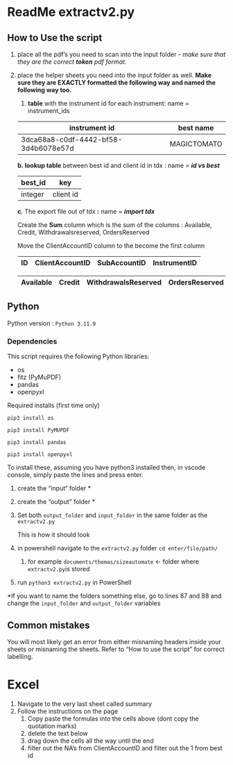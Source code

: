 # ReadMe extractv2.py

## How to Use the script

1. place all the pdf’s you need to scan into the input folder - *make sure that they are the correct **token** pdf format.* 
2. place the  helper sheets you need into the input folder as well. **Make sure they are EXACTLY formatted the following way and named the following way too.** 
    1.  **table** with the instrument id for each instrument: name = instrument_ids
    
    | instrument id | best name |
    | --- | --- |
    | 3dca68a8-c0df-4442-bf58-3d4b6078e57d | MAGICTOMATO |
    
    **b.  lookup table** between best id and client id in tdx : name = ***id vs best***
    
    | best_id | key |
    | --- | --- |
    | integer | client id |
    
     **c**. The export file out of tdx **:** name = ***import tdx***
    
    Create the **Sum** column which is the sum of the columns : Available, Credit, Withdrawalsreserved, OrdersReserved 
    
    Move the ClientAccountID column to the become the first column
    
    | ID | ClientAccountID | SubAccountID | InstrumentID |
    | --- | --- | --- | --- |
    
    | Available | Credit | WithdrawalsReserved | OrdersReserved |  Sum |
    | --- | --- | --- | --- | --- |

## Python

Python version : `Python 3.11.9`

### Dependencies

This script requires the following Python libraries:

- os
- fitz (PyMuPDF)
- pandas
- openpyxl

Required installs (first time only)

`pip3 install os`

`pip3 install PyMUPDF`

`pip3 install pandas`

`pip3 install openpyxl`

To install these, assuming you have python3 installed then, in vscode console, simply paste the lines and press enter.

1. create the “input“ folder *
2. create the “output” folder *
3. Set both `output_folder`  and `input_folder`  in the same folder as the  `extractv2.py`
    
    This is how it should look
    
   
    
4. in powershell navigate to the `extractv2.py` folder `cd enter/file/path/`
    1. for example `documents/thomas/sizeautomate` ← folder where `extractv2.py`is stored
5. run `python3 extractv2.py` in PowerShell

*If you want to name the folders something else, go to lines 87 and 88 and change the `input_folder`  and `output_folder`  variables

## Common mistakes

You will most likely get an error from either misnaming headers inside your sheets or misnaming the sheets. Refer to “How to use the script” for correct labelling. 

# Excel

1. Navigate to the very last sheet called summary
2. Follow the instructions on the page
    1. Copy paste the formulas into the cells above (dont copy the quotation marks)
    2. delete the text below
    3. drag down the cells all the way until the end
    4. filter out the NA’s from ClientAccountID and filter out the 1 from best id
